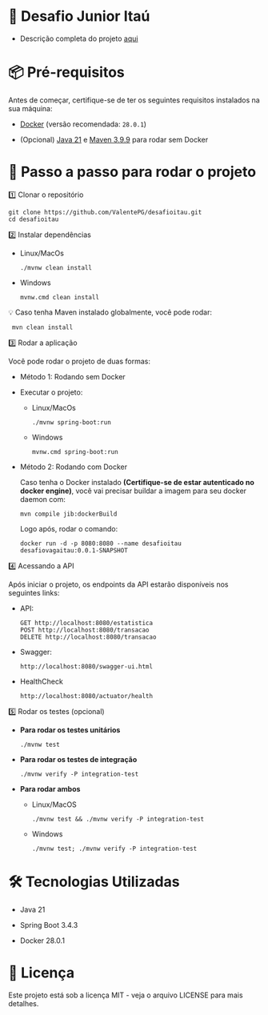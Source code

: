 # 📌 Desafio Junior Itaú

- Descrição completa do projeto [aqui](https://github.com/rafaellins-itau/desafio-itau-vaga-99-junior?tab=readme-ov-file)

# 📦 Pré-requisitos

Antes de começar, certifique-se de ter os seguintes requisitos instalados na sua máquina:

- [Docker](https://www.docker.com/get-started) (versão recomendada: `28.0.1`)
  
- (Opcional) [Java 21](https://www.oracle.com/java/technologies/downloads/#java21) e [Maven 3.9.9](https://maven.apache.org/download.cgi) para rodar sem Docker
  
# 🚀 Passo a passo para rodar o projeto

1️⃣ Clonar o repositório

    git clone https://github.com/ValentePG/desafioitau.git
    cd desafioitau
    
2️⃣ Instalar dependências

- Linux/MacOs

      ./mvnw clean install
    
- Windows
    
      mvnw.cmd clean install
  
💡 Caso tenha Maven instalado globalmente, você pode rodar:

     mvn clean install
     
3️⃣ Rodar a aplicação

Você pode rodar o projeto de duas formas:

- Método 1: Rodando sem Docker

- Executar o projeto:
  - Linux/MacOs
  
        ./mvnw spring-boot:run
    
  - Windows
  
        mvnw.cmd spring-boot:run

- Método 2: Rodando com Docker

    Caso tenha o Docker instalado **(Certifique-se de estar autenticado no docker engine)**, você vai precisar buildar a imagem para seu docker daemon com:

      mvn compile jib:dockerBuild

    Logo após, rodar o comando:

      docker run -d -p 8080:8080 --name desafioitau desafiovagaitau:0.0.1-SNAPSHOT  

4️⃣ Acessando a API

Após iniciar o projeto, os endpoints da API estarão disponíveis nos seguintes links:

- API:

      GET http://localhost:8080/estatistica
      POST http://localhost:8080/transacao
      DELETE http://localhost:8080/transacao

- Swagger:

      http://localhost:8080/swagger-ui.html

- HealthCheck
      
      http://localhost:8080/actuator/health

5️⃣ Rodar os testes (opcional)

- **Para rodar os testes unitários**

      ./mvnw test

- **Para rodar os testes de integração**

      ./mvnw verify -P integration-test

- **Para rodar ambos**
  - Linux/MacOS

        ./mvnw test && ./mvnw verify -P integration-test

  - Windows

        ./mvnw test; ./mvnw verify -P integration-test

# 🛠️ Tecnologias Utilizadas

- Java 21

- Spring Boot 3.4.3

- Docker 28.0.1

# 📄 Licença
Este projeto está sob a licença MIT - veja o arquivo LICENSE para mais detalhes.


